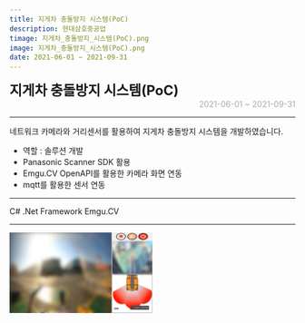 ```yaml
---
title: 지게차 충돌방지 시스템(PoC)
description: 현대삼호중공업
timage: 지게차_충돌방지_시스템(PoC).png
image: 지게차_충돌방지_시스템(PoC).png
date: 2021-06-01 ~ 2021-09-31
---
```


<div style="font-weight: bold; font-size: 1.5rem">지게차 충돌방지 시스템(PoC)</div>
<div style="text-align: right; color: #aaaab3">2021-06-01 ~ 2021-09-31</div>



---

네트워크 카메라와 거리센서를 활용하여 지게차 충돌방지 시스템을 개발하였습니다.

- 역할 : 솔루션 개발
- Panasonic Scanner SDK 활용
- Emgu.CV OpenAPI를 활용한 카메라 화면 연동
- mqtt를 활용한 센서 연동

---

<div class="hyde tags skills">
    <a class="hyde tag">C#</a>
    <a class="hyde tag">.Net Framework</a>
    <a class="hyde tag">Emgu.CV</a>
</div>

---

<img
    class="hyde page-image"
    src="/assets/images/projects/지게차_충돌방지_시스템(PoC).png"
    alt="{{ page.image | split: '.' | first }}"
    width="50%"
    height="50%"
/>
